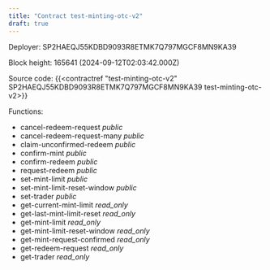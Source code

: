 ```yaml
---
title: "Contract test-minting-otc-v2"
draft: true
---
```

Deployer: SP2HAEQJ55KDBD9093R8ETMK7Q797MGCF8MN9KA39


 



Block height: 165641 (2024-09-12T02:03:42.000Z)

Source code: {{<contractref "test-minting-otc-v2" SP2HAEQJ55KDBD9093R8ETMK7Q797MGCF8MN9KA39 test-minting-otc-v2>}}

Functions:

* cancel-redeem-request _public_
* cancel-redeem-request-many _public_
* claim-unconfirmed-redeem _public_
* confirm-mint _public_
* confirm-redeem _public_
* request-redeem _public_
* set-mint-limit _public_
* set-mint-limit-reset-window _public_
* set-trader _public_
* get-current-mint-limit _read_only_
* get-last-mint-limit-reset _read_only_
* get-mint-limit _read_only_
* get-mint-limit-reset-window _read_only_
* get-mint-request-confirmed _read_only_
* get-redeem-request _read_only_
* get-trader _read_only_
